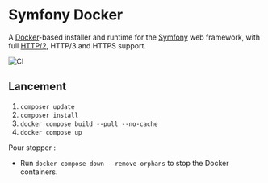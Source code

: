 # Symfony Docker

A [Docker](https://www.docker.com/)-based installer and runtime for the [Symfony](https://symfony.com) web framework, with full [HTTP/2](https://symfony.com/doc/current/weblink.html), HTTP/3 and HTTPS support.

![CI](https://github.com/dunglas/symfony-docker/workflows/CI/badge.svg)

## Lancement

1. `composer update`
2. `composer install`
3. `docker compose build --pull --no-cache`
4. `docker compose up`

Pour stopper :

-   Run `docker compose down --remove-orphans` to stop the Docker containers.
